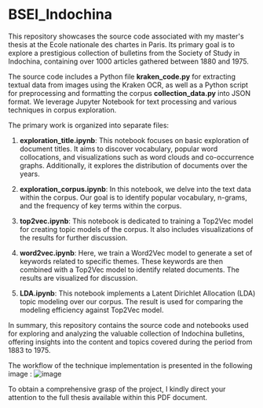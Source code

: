# BSEI_Indochina

This repository showcases the source code associated with my master's thesis at the Ecole nationale des chartes in Paris. Its primary goal is to explore a prestigious collection of bulletins from the Society of Study in Indochina, containing over 1000 articles gathered between 1880 and 1975.

The source code includes a Python file **kraken_code.py** for extracting textual data from images using the Kraken OCR, as well as a Python script for preprocessing and formatting the corpus **collection_data.py** into JSON format. We leverage Jupyter Notebook for text processing and various techniques in corpus exploration.

The primary work is organized into separate files:

1. **exploration_title.ipynb**: This notebook focuses on basic exploration of document titles. It aims to discover vocabulary, popular word collocations, and visualizations such as word clouds and co-occurrence graphs. Additionally, it explores the distribution of documents over the years.

2. **exploration_corpus.ipynb**: In this notebook, we delve into the text data within the corpus. Our goal is to identify popular vocabulary, n-grams, and the frequency of key terms within the corpus.

3. **top2vec.ipynb**: This notebook is dedicated to training a Top2Vec model for creating topic models of the corpus. It also includes visualizations of the results for further discussion.

4. **word2vec.ipynb**: Here, we train a Word2Vec model to generate a set of keywords related to specific themes. These keywords are then combined with a Top2Vec model to identify related documents. The results are visualized for discussion.

5. **LDA.ipynb**: This notebook implements a Latent Dirichlet Allocation (LDA) topic modeling over our corpus. The result is used for comparing the modeling efficiency against Top2Vec model.

In summary, this repository contains the source code and notebooks used for exploring and analyzing the valuable collection of Indochina bulletins, offering insights into the content and topics covered during the period from 1883 to 1975.

The workflow of the technique implementation is presented in the following image :
![image](https://github.com/giangpen/B.S.E.I./assets/92431494/e8a18d62-abf2-462b-8a5b-aee53fe0e157)

To obtain a comprehensive grasp of the project, I kindly direct your attention to the full thesis available within this PDF document.
